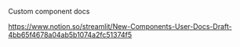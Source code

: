 Custom component docs

https://www.notion.so/streamlit/New-Components-User-Docs-Draft-4bb65f4678a04ab5b1074a2fc51374f5